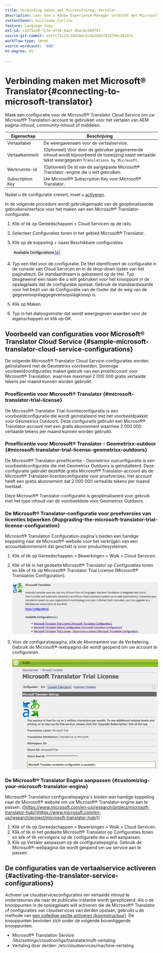 ```yaml
---
title: Verbinding maken met Microsoft&reg; Vertaler
description: Leer hoe u Adobe Experience Manager verbindt met Microsoft&reg; Vertaler.
contentOwner: Guillaume Carlino
feature: Language Copy
exl-id: ca575a30-fc3e-4f38-9aa7-dbecbc089f87
source-git-commit: eaffc71c23c18d26ec5cbb2bbb7524790c4826fe
workflow-type: tm+mt
source-wordcount: '608'
ht-degree: 0%

---
```


# Verbinding maken met Microsoft® Translator{#connecting-to-microsoft-translator}

Maak een configuratie voor de Microsoft® Translator Cloud Service om uw Microsoft® Translation-account te gebruiken voor het vertalen van AEM pagina-inhoud, community-inhoud of middelen.

| Eigenschap | Beschrijving |
|---|---|
| Vertaallabel | De weergavenaam voor de vertaalservice. |
| Vertaalkenmerk | (Optioneel) Voor door de gebruiker gegenereerde inhoud wordt bijvoorbeeld de toewijzing naast vertaalde tekst weergegeven `Translations by Microsoft`. |
| Werkruimte-id | (Optioneel) De id van de aangepaste Microsoft® Translator-engine die u wilt gebruiken. |
| Subscription Key | Uw Microsoft® Subscription Key voor Microsoft® Translator. |

Nadat u de configuratie creeert, moet u [activeren](/help/sites-administering/tc-msconf.md#activating-the-translator-service-configurations).

In de volgende procedure wordt gebruikgemaakt van de geoptimaliseerde gebruikersinterface voor het maken van een Microsoft® Translator-configuratie.

1. Klik of tik op Gereedschappen > Cloud Servicen op de rails.
1. Selecteer Configuraties tonen in het gebied Microsoft® Translator.
1. Klik op de koppeling + naast Beschikbare configuraties.

   ![chlimage_1-382](assets/chlimage_1-382.png)

1. Typ een titel voor de configuratie. De titel identificeert de configuratie in de console van Cloud Servicen en in de drop-down lijsten van het paginabezit. De standaardnaam is gebaseerd op de titel. Typ desgewenst een naam die u wilt gebruiken voor het knooppunt in de opslagplaats dat de configuratie opslaat. Gebruik de standaardwaarde voor het bezit van de Configuratie van de Ouder dat de weg van de gegevensopslaggegevensopslagknoop is.
1. Klik op Maken.
1. Typ in het dialoogvenster dat wordt weergegeven waarden voor de eigenschappen en klik op OK.

## Voorbeeld van configuraties voor Microsoft® Translator Cloud Service {#sample-microsoft-translator-cloud-service-configurations}

De volgende Microsoft® Translator Cloud Service-configuraties worden geïnstalleerd met de Geometrixx voorbeelden. Sommige voorbeeldconfiguraties maken gebruik van een proefaccount voor Microsoft® Translation, waarmee maximaal 2 000 000 gratis vertaalde tekens per maand kunnen worden gebruikt.

### Proeflicentie voor Microsoft® Translator {#microsoft-translator-trial-license}

De Microsoft® Translator Trial-licentieconfiguratie is een voorbeeldconfiguratie die wordt geïnstalleerd met het voorbeeldpakket voor Geometrixx Outdoors. Deze configuratie gebruikt een Microsoft® Translator-account met een gratis abonnement waarmee 2 000 000 vertaalde tekens per maand kunnen worden gebruikt.

### Proeflicentie voor Microsoft® Translator - Geometrixx-outdoor {#microsoft-translator-trial-license-geometrixx-outdoors}

De Microsoft® Translator-proeflicentie - Geometrixx-outconfiguratie is een voorbeeldconfiguratie die met Geometrixx Outdoors is geïnstalleerd. Deze configuratie gebruikt dezelfde gratis Microsoft® Translator-account als de Microsoft® Translator-licentieconfiguratie voor proefversies. Het account heeft een gratis abonnement dat 2 000 000 vertaalde tekens per maand toestaat.

Deze Microsoft® Translator-configuratie is geoptimaliseerd voor gebruik met het type inhoud van de voorbeeldsite voor Geometrixx Outdoors.

### De Microsoft® Translator-configuratie voor proefversies van licenties bijwerken {#upgrading-the-microsoft-translator-trial-license-configuration}

Microsoft® Translation Configuration-pagina&#39;s bieden een handige koppeling naar de Microsoft®-website voor het verkrijgen van een accountabonnement dat geschikt is voor productiesystemen.

1. Klik of tik op Gereedschappen > Bewerkingen > Wolk > Cloud Servicen.
1. Klik of tik in het gedeelte Microsoft® Translator op Configuraties tonen en klik of tik op Microsoft® Translator Trial License (Microsoft® Translation Configuration).

   ![chlimage_1-383](assets/chlimage_1-383.png)

1. Voor de configuratiepagina, klik de Abonnement van de Verbetering. Gebruik de Microsoft®-webpagina die wordt geopend om uw account te configureren.

   ![chlimage_1-384](assets/chlimage_1-384.png)

### De Microsoft® Translator Engine aanpassen {#customizing-your-microsoft-translator-engine}

Microsoft® Translation configuratiepagina&#39;s bieden een handige koppeling naar de Microsoft® website om uw Microsoft® Translator-engine aan te passen. ([https://www.microsoft.com/en-us/research/project/microsoft-translator-hub/](https://www.microsoft.com/en-us/research/project/microsoft-translator-hub/))

1. Klik of tik op Gereedschappen > Bewerkingen > Wolk > Cloud Servicen.
1. Klik of tik in het gedeelte Microsoft® Translator op Configuraties tonen en klik of tik vervolgens op de configuratie die u wilt aanpassen.
1. Klik op Vertaler aanpassen op de configuratiepagina. Gebruik de Microsoft®-webpagina die wordt geopend om uw service aan te passen.

## De configuraties van de vertaalservice activeren {#activating-the-translator-service-configurations}

Activeer uw cloudserviceconfiguraties om vertaalde inhoud te ondersteunen die naar de publicatie-instantie wordt gerepliceerd. Als u de knooppunten in de opslagplaats wilt activeren die de Microsoft® Translator of configuraties van cloudservices van derden opslaan, gebruikt u de methode van [een volledige sectie activeren (boomstructuur)](/help/sites-authoring/publishing-pages.md#publishing-and-unpublishing-a-tree). De knooppunten bevinden zich onder de volgende bovenliggende knooppunten:

* Microsoft® Translation Service: /libs/settings/cloudconfigs/translatie/msft-vertaling
* Vertaling door derden: /etc/cloudservices/machine-vertaling
